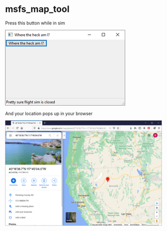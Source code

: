 # msfs_map_tool

Press this button while in sim

![](/screenshot.png)

And your location pops up in your browser

![](/result.png)
